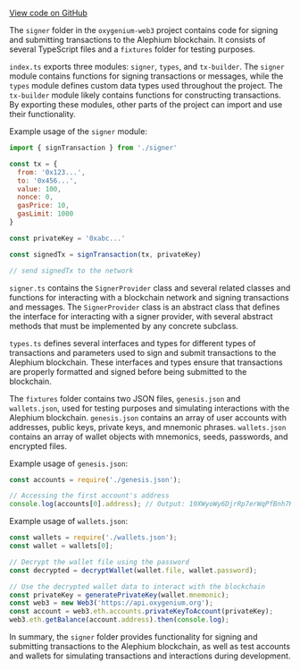 [View code on GitHub](https://github.com/oxygenium/oxygenium-web3/.autodoc/docs/json/packages/web3/src/signer)

The `signer` folder in the `oxygenium-web3` project contains code for signing and submitting transactions to the Alephium blockchain. It consists of several TypeScript files and a `fixtures` folder for testing purposes.

`index.ts` exports three modules: `signer`, `types`, and `tx-builder`. The `signer` module contains functions for signing transactions or messages, while the `types` module defines custom data types used throughout the project. The `tx-builder` module likely contains functions for constructing transactions. By exporting these modules, other parts of the project can import and use their functionality.

Example usage of the `signer` module:

```javascript
import { signTransaction } from './signer'

const tx = {
  from: '0x123...',
  to: '0x456...',
  value: 100,
  nonce: 0,
  gasPrice: 10,
  gasLimit: 1000
}

const privateKey = '0xabc...'

const signedTx = signTransaction(tx, privateKey)

// send signedTx to the network
```

`signer.ts` contains the `SignerProvider` class and several related classes and functions for interacting with a blockchain network and signing transactions and messages. The `SignerProvider` class is an abstract class that defines the interface for interacting with a signer provider, with several abstract methods that must be implemented by any concrete subclass.

`types.ts` defines several interfaces and types for different types of transactions and parameters used to sign and submit transactions to the Alephium blockchain. These interfaces and types ensure that transactions are properly formatted and signed before being submitted to the blockchain.

The `fixtures` folder contains two JSON files, `genesis.json` and `wallets.json`, used for testing purposes and simulating interactions with the Alephium blockchain. `genesis.json` contains an array of user accounts with addresses, public keys, private keys, and mnemonic phrases. `wallets.json` contains an array of wallet objects with mnemonics, seeds, passwords, and encrypted files.

Example usage of `genesis.json`:

```javascript
const accounts = require('./genesis.json');

// Accessing the first account's address
console.log(accounts[0].address); // Output: 19XWyoWy6DjrRp7erWqPfBnh7HL1Sb2Ub8SVjux2d71Eb
```

Example usage of `wallets.json`:

```javascript
const wallets = require('./wallets.json');
const wallet = wallets[0];

// Decrypt the wallet file using the password
const decrypted = decryptWallet(wallet.file, wallet.password);

// Use the decrypted wallet data to interact with the blockchain
const privateKey = generatePrivateKey(wallet.mnemonic);
const web3 = new Web3('https://api.oxygenium.org');
const account = web3.eth.accounts.privateKeyToAccount(privateKey);
web3.eth.getBalance(account.address).then(console.log);
```

In summary, the `signer` folder provides functionality for signing and submitting transactions to the Alephium blockchain, as well as test accounts and wallets for simulating transactions and interactions during development.
